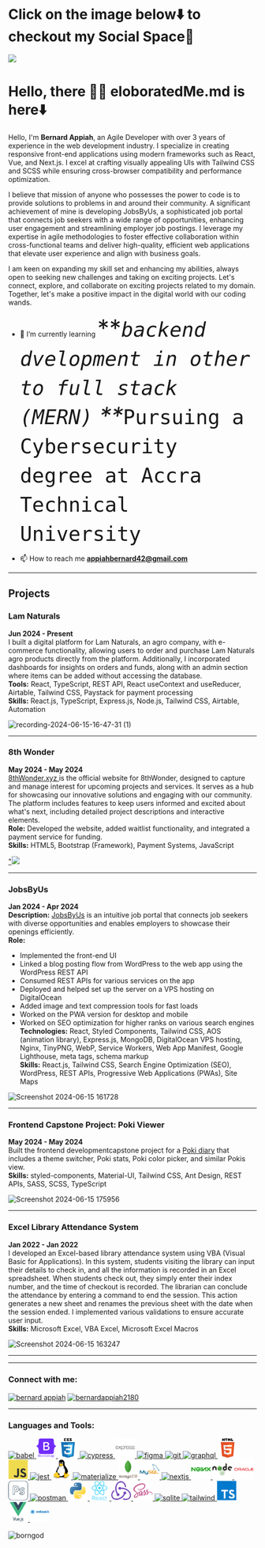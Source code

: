 <h1>Click on the image below⬇️ to checkout my Social Space🤔</h1>
<a href="https://www.linkedin.com/in/bernard-appiah-a0025a234/" target="_blank"><img src="https://github.com/Borngod/borngod/assets/117746948/1706d411-cdaa-45ae-afe7-03fbf6cf2d06"></img> </a>
<p>
<h1>Hello, there 👋😅  eloboratedMe.md is  here⬇️ </h1>

Hello, I'm **Bernard Appiah**, an Agile Developer with over 3 years of experience in the web development industry. I specialize in creating responsive front-end applications using modern frameworks such as React, Vue, and Next.js. I excel at crafting visually appealing UIs with Tailwind CSS and SCSS while ensuring cross-browser compatibility and performance optimization.

I believe that mission of anyone who possesses the power to code is to provide solutions to problems in and around their community. A significant achievement of mine is developing JobsByUs, a sophisticated job portal that connects job seekers with a wide range of opportunities, enhancing user engagement and streamlining employer job postings. I leverage my expertise in agile methodologies to foster effective collaboration within cross-functional teams and deliver high-quality, efficient web applications that elevate user experience and align with business goals.

I am keen on expanding my skill set and enhancing my abilities, always open to seeking new challenges and taking on exciting projects. Let's connect, explore, and collaborate on exciting projects related to my domain. Together, let's make a positive impact in the digital world with our coding wands.

</p>

- 🌱 I’m currently learning <font size ="20">**_``backend dvelopment in other to full stack (MERN)`` **_``Pursuing a Cybersecurity degree at Accra Technical University``</font>

- 📫 How to reach me **<a href="mailto:appiahbernard42@gmail.com">appiahbernard42@gmail.com</a>**



---

## Projects

### Lam Naturals
**Jun 2024 - Present**  
I built a digital platform for Lam Naturals, an agro company, with e-commerce functionality, allowing users to order and purchase Lam Naturals agro products directly from the platform. Additionally, I incorporated dashboards for insights on orders and funds, along with an admin section where items can be added without accessing the database.  
**Tools:** React, TypeScript, REST API, React useContext and useReducer, Airtable, Tailwind CSS, Paystack for payment processing  
**Skills:** React.js, TypeScript, Express.js, Node.js, Tailwind CSS, Airtable, Automation 


![recording-2024-06-15-16-47-31 (1)](https://github.com/Borngod/borngod/assets/117746948/8ba7b439-4ea3-4a33-97b9-33f2facbe3b8)

 

---

### 8th Wonder
**May 2024 - May 2024**  
<a href="https://8thwonder.xyz">8thWonder.xyz </a>is the official website for 8thWonder, designed to capture and manage interest for upcoming projects and services. It serves as a hub for showcasing our innovative solutions and engaging with our community. The platform includes features to keep users informed and excited about what's next, including detailed project descriptions and interactive elements.  
**Role:** Developed the website, added waitlist functionality, and integrated a payment service for funding.  
**Skills:** HTML5, Bootstrap (Framework), Payment Systems, JavaScript  

<a href="https://8thwonder.xyz">"<img src="https://github.com/Borngod/borngod/assets/117746948/2365395e-49d6-45e3-b74e-cea4dca44f23"></img></a>


---

### JobsByUs
**Jan 2024 - Apr 2024**  
**Description:**  <a href="https://jobsbyus.com/">JobsByUs</a> is an intuitive job portal that connects job seekers with diverse opportunities and enables employers to showcase their openings efficiently.  
**Role:**  
- Implemented the front-end UI
- Linked a blog posting flow from WordPress to the web app using the WordPress REST API
- Consumed REST APIs for various services on the app
- Deployed and helped set up the server on a VPS hosting on DigitalOcean
- Added image and text compression tools for fast loads
- Worked on the PWA version for desktop and mobile
- Worked on SEO optimization for higher ranks on various search engines  
**Technologies:**
   React, Styled Components, Tailwind CSS, AOS (animation library), Express.js, MongoDB, DigitalOcean VPS hosting, Nginx, TinyPNG, WebP, Service Workers, Web App Manifest, Google Lighthouse, meta tags, schema markup  
**Skills:**
 React.js, Tailwind CSS, Search Engine Optimization (SEO), WordPress, REST APIs, Progressive Web Applications (PWAs), Site Maps  

![Screenshot 2024-06-15 161728](https://github.com/Borngod/borngod/assets/117746948/074ef216-f34d-4172-b80d-388bb49d34b4)


---

### Frontend Capstone Project: Poki Viewer
**May 2024 - May 2024**  
Built the frontend developmentcapstone project for a  <a href="https://enyata-9e2b.vercel.app/">Poki diary</a> that includes a theme switcher, Poki stats, Poki color picker, and similar Pokis view.  
**Skills:** styled-components, Material-UI, Tailwind CSS, Ant Design, REST APIs, SASS, SCSS, TypeScript  

![Screenshot 2024-06-15 175956](https://github.com/Borngod/borngod/assets/117746948/526cc956-ae50-41df-8a98-e2b53c8a3835)


---

### Excel Library Attendance System
**Jan 2022 - Jan 2022**  
I developed an Excel-based library attendance system using VBA (Visual Basic for Applications). In this system, students visiting the library can input their details to check in, and all the information is recorded in an Excel spreadsheet. When students check out, they simply enter their index number, and the time of checkout is recorded. The librarian can conclude the attendance by entering a command to end the session. This action generates a new sheet and renames the previous sheet with the date when the session ended. I implemented various validations to ensure accurate user input.  
**Skills:** Microsoft Excel, VBA Excel, Microsoft Excel Macros  

![Screenshot 2024-06-15 163247](https://github.com/Borngod/borngod/assets/117746948/d97fa3d5-28c6-4405-93fb-d8a81a2027b5)

---

---------
<h3 align="left">Connect with me:</h3>
<p align="left">
<a href="https://linkedin.com/in/bernard-appiah360" target="blank"><img align="center" src="https://raw.githubusercontent.com/rahuldkjain/github-profile-readme-generator/master/src/images/icons/Social/linked-in-alt.svg" alt="bernard appiah" height="30" width="40" /></a>
<a href="https://instagram.com/bernardappiah2180" target="blank"><img align="center" src="https://raw.githubusercontent.com/rahuldkjain/github-profile-readme-generator/master/src/images/icons/Social/instagram.svg" alt="bernardappiah2180" height="30" width="40" /></a>

</p>

---------
<h3 align="left">Languages and Tools:</h3>
<p align="left"> <a href="https://babeljs.io/" target="_blank" rel="noreferrer"> <img src="https://www.vectorlogo.zone/logos/babeljs/babeljs-icon.svg" alt="babel" width="40" height="40"/> </a> <a href="https://getbootstrap.com" target="_blank" rel="noreferrer"> <img src="https://raw.githubusercontent.com/devicons/devicon/master/icons/bootstrap/bootstrap-plain-wordmark.svg" alt="bootstrap" width="40" height="40"/> </a> <a href="https://www.w3schools.com/css/" target="_blank" rel="noreferrer"> <img src="https://raw.githubusercontent.com/devicons/devicon/master/icons/css3/css3-original-wordmark.svg" alt="css3" width="40" height="40"/> </a> <a href="https://www.cypress.io" target="_blank" rel="noreferrer"> <img src="https://raw.githubusercontent.com/simple-icons/simple-icons/6e46ec1fc23b60c8fd0d2f2ff46db82e16dbd75f/icons/cypress.svg" alt="cypress" width="40" height="40"/> </a> <a href="https://expressjs.com" target="_blank" rel="noreferrer"> <img src="https://raw.githubusercontent.com/devicons/devicon/master/icons/express/express-original-wordmark.svg" alt="express" width="40" height="40"/> </a> <a href="https://www.figma.com/" target="_blank" rel="noreferrer"> <img src="https://www.vectorlogo.zone/logos/figma/figma-icon.svg" alt="figma" width="40" height="40"/> </a> <a href="https://git-scm.com/" target="_blank" rel="noreferrer"> <img src="https://www.vectorlogo.zone/logos/git-scm/git-scm-icon.svg" alt="git" width="40" height="40"/> </a> <a href="https://graphql.org" target="_blank" rel="noreferrer"> <img src="https://www.vectorlogo.zone/logos/graphql/graphql-icon.svg" alt="graphql" width="40" height="40"/> </a> <a href="https://www.w3.org/html/" target="_blank" rel="noreferrer"> <img src="https://raw.githubusercontent.com/devicons/devicon/master/icons/html5/html5-original-wordmark.svg" alt="html5" width="40" height="40"/> </a> <a href="https://developer.mozilla.org/en-US/docs/Web/JavaScript" target="_blank" rel="noreferrer"> <img src="https://raw.githubusercontent.com/devicons/devicon/master/icons/javascript/javascript-original.svg" alt="javascript" width="40" height="40"/> </a> <a href="https://jestjs.io" target="_blank" rel="noreferrer"> <img src="https://www.vectorlogo.zone/logos/jestjsio/jestjsio-icon.svg" alt="jest" width="40" height="40"/> </a> <a href="https://www.linux.org/" target="_blank" rel="noreferrer"> <img src="https://raw.githubusercontent.com/devicons/devicon/master/icons/linux/linux-original.svg" alt="linux" width="40" height="40"/> </a> <a href="https://materializecss.com/" target="_blank" rel="noreferrer"> <img src="https://raw.githubusercontent.com/prplx/svg-logos/5585531d45d294869c4eaab4d7cf2e9c167710a9/svg/materialize.svg" alt="materialize" width="40" height="40"/> </a> <a href="https://www.mongodb.com/" target="_blank" rel="noreferrer"> <img src="https://raw.githubusercontent.com/devicons/devicon/master/icons/mongodb/mongodb-original-wordmark.svg" alt="mongodb" width="40" height="40"/> </a> <a href="https://www.mysql.com/" target="_blank" rel="noreferrer"> <img src="https://raw.githubusercontent.com/devicons/devicon/master/icons/mysql/mysql-original-wordmark.svg" alt="mysql" width="40" height="40"/> </a> <a href="https://nextjs.org/" target="_blank" rel="noreferrer"> <img src="https://cdn.worldvectorlogo.com/logos/nextjs-2.svg" alt="nextjs" width="40" height="40"/> </a> <a href="https://www.nginx.com" target="_blank" rel="noreferrer"> <img src="https://raw.githubusercontent.com/devicons/devicon/master/icons/nginx/nginx-original.svg" alt="nginx" width="40" height="40"/> </a> <a href="https://nodejs.org" target="_blank" rel="noreferrer"> <img src="https://raw.githubusercontent.com/devicons/devicon/master/icons/nodejs/nodejs-original-wordmark.svg" alt="nodejs" width="40" height="40"/> </a> <a href="https://www.oracle.com/" target="_blank" rel="noreferrer"> <img src="https://raw.githubusercontent.com/devicons/devicon/master/icons/oracle/oracle-original.svg" alt="oracle" width="40" height="40"/> </a> <a href="https://www.photoshop.com/en" target="_blank" rel="noreferrer"> <img src="https://raw.githubusercontent.com/devicons/devicon/master/icons/photoshop/photoshop-line.svg" alt="photoshop" width="40" height="40"/> </a> <a href="https://postman.com" target="_blank" rel="noreferrer"> <img src="https://www.vectorlogo.zone/logos/getpostman/getpostman-icon.svg" alt="postman" width="40" height="40"/> </a> <a href="https://www.python.org" target="_blank" rel="noreferrer"> <img src="https://raw.githubusercontent.com/devicons/devicon/master/icons/python/python-original.svg" alt="python" width="40" height="40"/> </a> <a href="https://reactjs.org/" target="_blank" rel="noreferrer"> <img src="https://raw.githubusercontent.com/devicons/devicon/master/icons/react/react-original-wordmark.svg" alt="react" width="40" height="40"/> </a> <a href="https://redux.js.org" target="_blank" rel="noreferrer"> <img src="https://raw.githubusercontent.com/devicons/devicon/master/icons/redux/redux-original.svg" alt="redux" width="40" height="40"/> </a> <a href="https://sass-lang.com" target="_blank" rel="noreferrer"> <img src="https://raw.githubusercontent.com/devicons/devicon/master/icons/sass/sass-original.svg" alt="sass" width="40" height="40"/> </a> <a href="https://www.sqlite.org/" target="_blank" rel="noreferrer"> <img src="https://www.vectorlogo.zone/logos/sqlite/sqlite-icon.svg" alt="sqlite" width="40" height="40"/> </a> <a href="https://tailwindcss.com/" target="_blank" rel="noreferrer"> <img src="https://www.vectorlogo.zone/logos/tailwindcss/tailwindcss-icon.svg" alt="tailwind" width="40" height="40"/> </a> <a href="https://www.typescriptlang.org/" target="_blank" rel="noreferrer"> <img src="https://raw.githubusercontent.com/devicons/devicon/master/icons/typescript/typescript-original.svg" alt="typescript" width="40" height="40"/> </a> <a href="https://vuejs.org/" target="_blank" rel="noreferrer"> <img src="https://raw.githubusercontent.com/devicons/devicon/master/icons/vuejs/vuejs-original-wordmark.svg" alt="vuejs" width="40" height="40"/> </a> <a href="https://webpack.js.org" target="_blank" rel="noreferrer"> <img src="https://raw.githubusercontent.com/devicons/devicon/d00d0969292a6569d45b06d3f350f463a0107b0d/icons/webpack/webpack-original-wordmark.svg" alt="webpack" width="40" height="40"/> </a> </p>

<p><img align="center" src="https://github-readme-stats.vercel.app/api/top-langs?username=borngod&show_icons=true&locale=en&layout=compact" alt="borngod" /></p>

